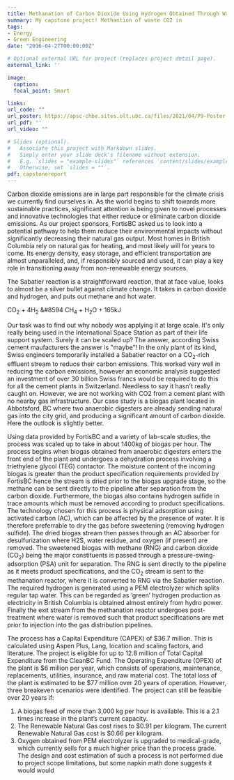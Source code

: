 ```yaml
---
title: Methanation of Carbon Dioxide Using Hydrogen Obtained Through Water Electrolysis
summary: My capstone project! Methantion of waste CO2 in 
tags:
- Energy
- Green Engineering
date: "2016-04-27T00:00:00Z"

# Optional external URL for project (replaces project detail page).
external_link: ''

image:
  caption: 
  focal_point: Smart

links:
url_code: ""
url_poster: https://apsc-chbe.sites.olt.ubc.ca/files/2021/04/P9-Poster.pdf
url_pdf: ''
url_video: ""

# Slides (optional).
#   Associate this project with Markdown slides.
#   Simply enter your slide deck's filename without extension.
#   E.g. `slides = "example-slides"` references `content/slides/example-slides.md`.
#   Otherwise, set `slides = ""`.
pdf: capstonereport
---
```

<p align="justified">
Carbon dioxide emissions are in large part responsible for the climate crisis we currently find ourselves in. As the world begins to shift towards more sustainable practices, significant attention is being given to novel processes and innovative technologies that either reduce or eliminate carbon dioxide emissions. As our project sponsors, FortisBC asked us to look into a potential pathway to help them reduce their environmental impacts without significantly decreasing their natural gas output. Most homes in British Columbia rely on natural gas for heating, and most likely will for years to come. Its energy density, easy storage, and efficient transportation are almost unparalleled, and, if responsibly sourced and used, it can play a key role in transitioning away from non-renewable energy sources.

The Sabatier reaction is a straightforward reaction, that at face value, looks to almost be a silver bullet against climate change. It takes in carbon dioxide and hydrogen, and puts out methane and hot water. 

CO<sub>2</sub> + 4H<sub>2</sub> &#8594 CH<sub>4</sub> + H<sub>2</sub>O + 165kJ

Our task was to find out why nobody was applying it at large scale. It's only really being used in the International Space Station as part of their life support system. Surely it can be scaled up? The answer, according Swiss cement maufacturers the answer is "maybe"! In the only plant of its kind, Swiss engineers temporarily installed a Sabatier reactor on a CO<sub>2</sub>-rich effluent stream to reduce their carbon emissions. This worked very well in reducing the carbon emissions, however an economic analysis suggested an investment of over 30 billion Swiss francs would be required to do this for all the cement plants in Switzerland. Needless to say it hasn't really caught on. However, we are not working with CO2 from a cement plant with no nearby gas infrastructure. Our case study is a biogas plant located in Abbotsford, BC where two anaerobic digesters are already sending natural gas into the city grid, and producing a significant amount of carbon dioxide. Here the outlook is slightly better.

Using data provided by FortisBC and a variety of lab-scale studies, the process was scaled up to take in about 1400kg of biogas per hour. The process begins when biogas obtained from anaerobic digesters enters the front end of the plant and undergoes a dehydration process involving a triethylene glycol (TEG) contactor. The moisture content of the incoming biogas is greater than the product specification requirements provided by FortisBC hence the stream is dried prior to the biogas upgrade stage, so the methane can be sent directly to the pipeline after separation from the carbon dioxide. Furthermore, the biogas also contains hydrogen sulfide in trace amounts which must be removed according to product specifications. The technology chosen for this process is physical adsorption using activated carbon (AC), which can be affected by the presence of water. It is therefore preferrable to dry the gas before sweetening (removing hydrogen sulfide). The dried biogas stream then passes through an AC absorber for desulfurization where H2S, water residue, and oxygen (if present) are removed. The sweetened biogas with methane (RNG) and carbon dioxide (CO<sub>2</sub>) being the major constituents is passed through a pressure-swing-adsorption (PSA) unit for separation. The RNG is sent directly to the pipeline as it meets product specifications, and the CO<sub>2</sub> stream is sent to the methanation reactor, where it is converted to RNG via the Sabatier reaction. The required hydrogen is generated using a PEM electrolyzer which splits regular tap water. This can be regarded as ‘green’ hydrogen production as electricity in British Columbia is obtained almost entirely from hydro power. Finally the exit stream from the methanation reactor undergoes post-treatment where water is removed such that product specifications are met prior to injection into the gas distribution pipelines.

The process has a Capital Expenditure (CAPEX) of $36.7 million. This is calculated using Aspen Plus, Lang, location and scaling factors, and literature. The project is eligible for up to 12.8 million of Total Capital Expenditure from the CleanBC Fund. The Operating Expenditure (OPEX) of the plant is $6 million per year, which consists of operations, maintenance, replacements, utilities, insurance, and raw material cost. The total loss of the plant is estimated to be $77 million over 20 years of operation. However, three breakeven scenarios were identified. The project can still be feasible over 20 years if:
1. A biogas feed of more than 3,000 kg per hour is available. This is a 2.1 times increase in the plant’s current capacity.
2. The Renewable Natural Gas cost rises to $0.91 per kilogram. The current Renewable Natural Gas cost is $0.66 per kilogram.
3. Oxygen obtained from PEM electrolyzer is upgraded to medical-grade, which currently sells for a much higher price than the process grade. The design and cost estimation of such a process is not performed due to project scope limitations, but some napkin math done suggests it would would 
</p>
